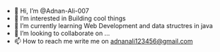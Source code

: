 - 👋 Hi, I’m @Adnan-Ali-007
- 👀 I’m interested in Building cool things 
- 🌱 I’m currently learning Web Development and data structres in java
- 💞️ I’m looking to collaborate on ...
- 📫 How to reach me write me on adnanali123456@gmail.com

<!---
Adnan-Ali-007/Adnan-Ali-007 is a ✨ special ✨ repository because its `README.md` (this file) appears on your GitHub profile.
You can click the Preview link to take a look at your changes.
--->
